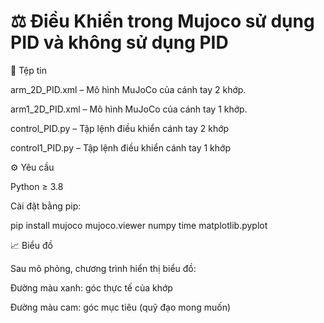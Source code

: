 # ⚖️ Điều Khiển trong Mujoco sử dụng PID và không sử dụng PID

📁 Tệp tin

arm_2D_PID.xml – Mô hình MuJoCo của cánh tay 2 khớp.

arm1_2D_PID.xml – Mô hình MuJoCo của cánh tay 1 khớp.

control_PID.py – Tập lệnh điều khiển cánh tay 2 khớp

control1_PID.py – Tập lệnh điều khiển cánh tay 1 khớp

⚙️ Yêu cầu

Python ≥ 3.8

Cài đặt bằng pip:

pip install mujoco mujoco.viewer numpy time matplotlib.pyplot

📈 Biểu đồ

Sau mô phỏng, chương trình hiển thị biểu đồ:

Đường màu xanh: góc thực tế của khớp

Đường màu cam: góc mục tiêu (quỹ đạo mong muốn)
